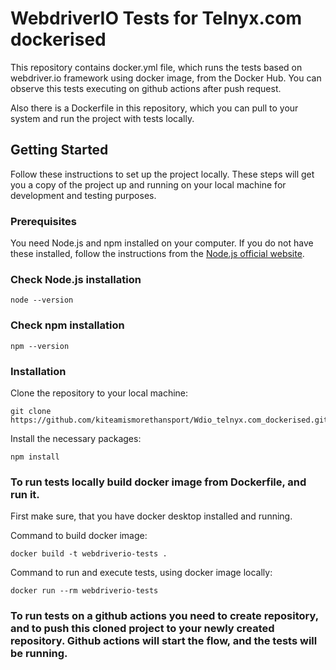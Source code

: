 # WebdriverIO Tests for Telnyx.com dockerised

This repository contains docker.yml file, which runs the tests based on webdriver.io framework using docker image, from the Docker Hub. You can observe this tests executing on github actions after push request.  

Also there is a Dockerfile in this repository, which you can pull to your system and run the project with tests locally.  


## Getting Started

Follow these instructions to set up the project locally. These steps will get you a copy of the project up and running on your local machine for development and testing purposes.

### Prerequisites

You need Node.js and npm installed on your computer. If you do not have these installed, follow the instructions from the [Node.js official website](https://nodejs.org/).


### Check Node.js installation
```
node --version
```
### Check npm installation
```
npm --version
```

### Installation  

Clone the repository to your local machine:
```
git clone https://github.com/kiteamismorethansport/Wdio_telnyx.com_dockerised.git   
```
Install the necessary packages:
```
npm install
```

### To run tests locally build docker image from Dockerfile, and run it.  

First make sure, that you have docker desktop installed and running.

Command to build docker image:
```  
docker build -t webdriverio-tests .  
```
Command to run and execute tests, using docker image locally: 
``` 
docker run --rm webdriverio-tests
```

### To run tests on a github actions you need to create repository, and to push this cloned project to your newly created repository. Github actions will start the flow, and the tests will be running.